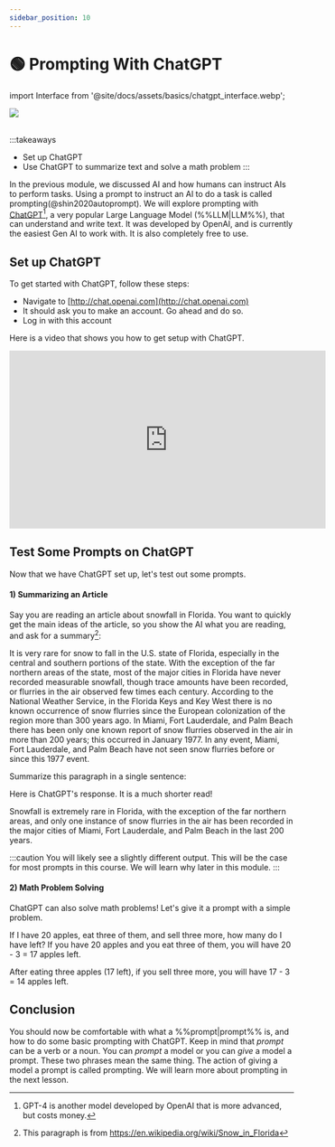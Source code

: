 ```yaml
---
sidebar_position: 10
---
```

# 🟢 Prompting With ChatGPT

import Interface from '@site/docs/assets/basics/chatgpt_interface.webp';

<div style={{textAlign: 'center'}}>
  <img src={Interface} className="img-docs" style={{width: "80%"}}/>
</div>
<br/>

:::takeaways
- Set up ChatGPT
- Use ChatGPT to summarize text and solve a math problem
:::

In the previous module, we discussed AI and how humans can instruct AIs to perform tasks.
Using a prompt to instruct an AI to do a task is called prompting(@shin2020autoprompt). We will explore prompting with [ChatGPT](http://chat.openai.com)[^a], a very popular Large Language Model (%%LLM|LLM%%), that can understand and write text. It was developed by OpenAI, and is currently the easiest Gen AI to work with. It is also completely free to use.

## Set up ChatGPT

To get started with ChatGPT, follow these steps:

- Navigate to [http://chat.openai.com](http://chat.openai.com)
- It should ask you to make an account. Go ahead and do so.
- Log in with this account

Here is a video that shows you how to get setup with ChatGPT.

<iframe width="560" height="315" src="https://www.youtube.com/embed/FMEzy2jo84c" title="YouTube video player" frameborder="0" allow="accelerometer; autoplay; clipboard-write; encrypted-media; gyroscope; picture-in-picture; web-share" allowfullscreen></iframe>

## Test Some Prompts on ChatGPT

Now that we have ChatGPT set up, let's test out some prompts.

#### 1) Summarizing an Article

Say you are reading an article about snowfall in Florida. You want to quickly get the main ideas of the article, so you show the AI what you are reading, and ask for a summary[^b]:

<AIInput>
It is very rare for snow to fall in the U.S. state of Florida, especially in the central and southern portions of the state. With the exception of the far northern areas of the state, most of the major cities in Florida have never recorded measurable snowfall, though trace amounts have been recorded, or flurries in the air observed few times each century. According to the National Weather Service, in the Florida Keys and Key West there is no known occurrence of snow flurries since the European colonization of the region more than 300 years ago. In Miami, Fort Lauderdale, and Palm Beach there has been only one known report of snow flurries observed in the air in more than 200 years; this occurred in January 1977. In any event, Miami, Fort Lauderdale, and Palm Beach have not seen snow flurries before or since this 1977 event.

Summarize this paragraph in a single sentence:
</AIInput>

Here is ChatGPT's response. It is a much shorter read!

<AIOutput>
Snowfall is extremely rare in Florida, with the exception of the far northern areas, and only one instance of snow flurries in the air has been recorded in the major cities of Miami, Fort Lauderdale, and Palm Beach in the last 200 years.
</AIOutput>

:::caution
You will likely see a slightly different output. This will be the case for most prompts in this course. We will learn why later in this module.
:::

#### 2) Math Problem Solving

ChatGPT can also solve math problems! Let's give it a prompt with a simple problem.


<AIInput>
If I have 20 apples, eat three of them, and sell three more, how many do I have left?
</AIInput>

<AIOutput>
If you have 20 apples and you eat three of them, you will have 20 - 3 = 17 apples left.

After eating three apples (17 left), if you sell three more, you will have 17 - 3 = 14 apples left.
</AIOutput>


## Conclusion

You should now be comfortable with what a %%prompt|prompt%% is, and how to do some basic prompting with ChatGPT.
Keep in mind that *prompt* can be a verb or a noun. You can *prompt* a model or you can *give* a model a prompt. These two phrases mean the same thing. The action of giving a model a prompt is called prompting. We will learn more about prompting in the next lesson.




[^a]: GPT-4 is another model developed by OpenAI that is more advanced, but costs money.
[^b]: This paragraph is from https://en.wikipedia.org/wiki/Snow_in_Florida
